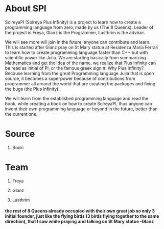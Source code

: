 # About SPI
SolreyaPI (Solreya Plus Infinity) is a project to learn how to create a programming language from zero, made by us (The 8 Queens). Leader of the project is Freya, Glanz is the Programmer, Lasthrim is the advisor. 

We will see more will join in the future, anyone can contribute and learn. This is started after Glanz pray on St Mary statue at Residenza Maria Ferrari to learn how to create programming language faster than C++ but with scientific power like Julia. We are starting basically from summarizing Mathematics and get the idea of the name, we realize that Plus Infinity can be read as initial of PI, or the famous greek sign π. Why Plus infinity? Because learning from the great Programming language Julia that is open source, it becomes a superpower because of contributions from programmer all around the world that are creating the packages and fixing the bugs (the Plus Infinity).

We will learn from the established programming language and read the book, while creating a book on how to create SolreyaPI, thus anyone can invent their own programming language or beyond in the future, better than the current one.

# Source

1. Book: 

# Team

1. Freya

2. Glanz

3. Lasthrim

#### the rest of 8 Queens already occupied with their own great job so only 3 initial founder, just like the flying birds (3 birds flying together to the same direction), that I saw while praying and talking on St Mary statue -Glanz
